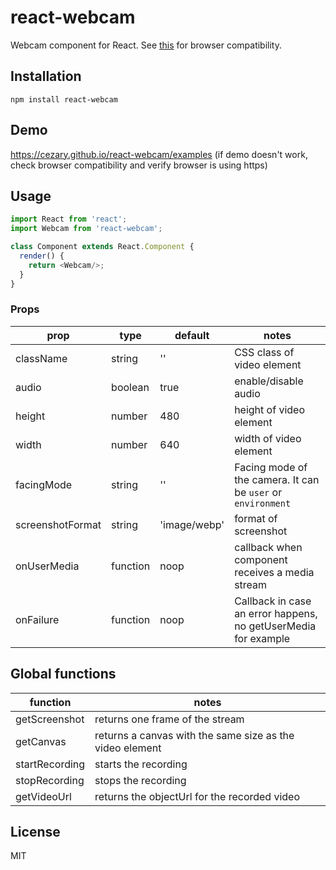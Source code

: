 # react-webcam

Webcam component for React. See [this](http://caniuse.com/#feat=stream)
for browser compatibility.

## Installation

```
npm install react-webcam
```

## Demo

https://cezary.github.io/react-webcam/examples (if demo doesn't work, check browser compatibility and verify browser is using https)

## Usage

```javascript
import React from 'react';
import Webcam from 'react-webcam';

class Component extends React.Component {
  render() {
    return <Webcam/>;
  }
}
```

### Props

prop             | type     | default      | notes
-----------------|----------|--------------|----------
className        | string   | ''           | CSS class of video element
audio            | boolean  | true         | enable/disable audio
height           | number   | 480          | height of video element
width            | number   | 640          | width of video element
facingMode       | string   | ''           | Facing mode of the camera. It can be `user` or `environment`
screenshotFormat | string   | 'image/webp' | format of screenshot
onUserMedia      | function | noop         | callback when component receives a media stream
onFailure        | function | noop         | Callback in case an error happens, no getUserMedia for example

## Global functions

function         | notes
-----------------|----------
getScreenshot    | returns one frame of the stream
getCanvas        | returns a canvas with the same size as the video element
startRecording   | starts the recording  
stopRecording    | stops the recording
getVideoUrl      | returns the objectUrl for the recorded video


## License

MIT
